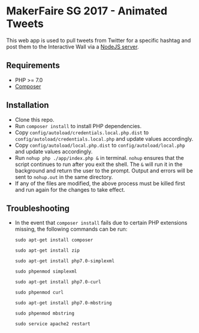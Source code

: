 # MakerFaire SG 2017 - Animated Tweets

This web app is used to pull tweets from Twitter for a specific hashtag and post them to the Interactive Wall via a [NodeJS server](https://github.com/zionsg/MakerFaireSG2017-SwipeToSend/blob/master/server.js).

## Requirements
- PHP >= 7.0
- [Composer](https://getcomposer.org/)

## Installation
- Clone this repo.
- Run `composer install` to install PHP dependencies.
- Copy `config/autoload/credentials.local.php.dist` to `config/autoload/credentials.local.php` and update values accordingly.
- Copy `config/autoload/local.php.dist` to `config/autoload/local.php` and update values accordingly.
- Run `nohup php ./app/index.php &` in terminal. `nohup` ensures that the script continues to run after you exit the shell. The `&` will run it in the background and return the user to the prompt. Output and errors will be sent to `nohup.out` in the same directory.
- If any of the files are modified, the above process must be killed first and run again for the changes to take effect.

## Troubleshooting
- In the event that `composer install` fails due to certain PHP extensions missing, the following commands can be run:

  ```
  sudo apt-get install composer

  sudo apt-get install zip

  sudo apt-get install php7.0-simplexml

  sudo phpenmod simplexml

  sudo apt-get install php7.0-curl

  sudo phpenmod curl

  sudo apt-get install php7.0-mbstring

  sudo phpenmod mbstring

  sudo service apache2 restart
  ```
